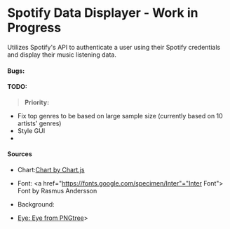 # Spotify Data Displayer - Work in Progress
Utilizes Spotify's API to authenticate a user using their Spotify credentials and display their music listening data.


#### Bugs:



#### TODO:
 > **Priority:**

 - Fix top genres to be based on large sample size (currently based on 10 artists' genres)
 - Style GUI 
 -


#### Sources 
- Chart:<a href=" https://www.chartjs.org/ " title="Chart">Chart by Chart.js</a>

- Font: <a href="https://fonts.google.com/specimen/Inter"="Inter Font"> Font by Rasmus Andersson

- Background: <a href='https://www.pexels.com/photo/group-of-people-in-a-concert-1587927/'>
 
 - Eye: <a href='https://pngtree.com/freepng/eye-pupil_6104092.html'> Eye from PNGtree</a>>



